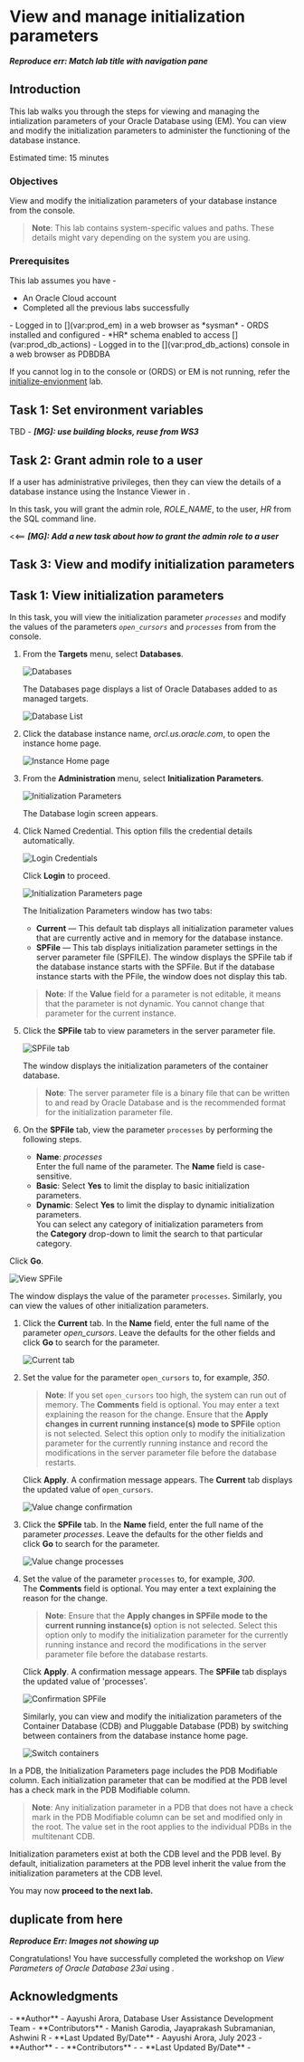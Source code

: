 ﻿<!-- Condition: EMCC -->

# View <if type="emcc">and manage</if> initialization parameters

***Reproduce err: Match lab title with navigation pane***

## Introduction

<!-- Condition: EMCC, ORDS -->

This lab walks you through the steps for viewing <if type="emcc">and managing</if> the intialization parameters of your Oracle Database using <if type="db-actions">[](var:prod_db_actions_full)</if> <if type="emcc">[](var:prod_emcc_full) (EM). You can view and modify the initialization parameters to administer the functioning of the database instance</if>.

Estimated time: 15 minutes

### Objectives

<!-- Condition: EMCC, ORDS -->

View <if type="emcc">and modify</if> the initialization parameters of your database instance from <if type="emcc">[](var:prod_em)</if> <if type="db-actions">the [](var:prod_db_actions) console</if>.

> **Note**: This lab contains system-specific values and paths. These details might vary depending on the system you are using.

### Prerequisites

This lab assumes you have -

 -   An Oracle Cloud account
 -   Completed all the previous labs successfully
<!-- Condition: EMCC -->
<if type="emcc">
 -   Logged in to [](var:prod_em) in a web browser as *sysman*
</if>
<!-- Condition: ORDS -->
<if type="db-actions">
 -   ORDS installed and configured
 -   *HR* schema enabled to access [](var:prod_db_actions)
 -   Logged in to the [](var:prod_db_actions) console in a web browser as PDBDBA
</if>

<!-- Condition: EMCC, ORDS -->

If you cannot log in to <if type="db-actions">the [](var:prod_db_actions) console or [](var:prod_ords) (ORDS)</if> <if type="emcc">[](var:prod_em) or EM</if> is not running, refer the [initialize-envionment](?lab=initialize-environment) lab.

<!-- Condition: EMCC -->

<if type="emcc">

## Task 1: Set environment variables

<!-- Building-Block: EMCC -->

TBD - ***[MG]: use building blocks, reuse from WS3***

## Task 2: Grant admin role to a user

If a user has administrative privileges, then they can view the details of a database instance using the Instance Viewer in [](var:prod_db_actions).

In this task, you will grant the admin role, *ROLE_NAME*, to the user, *HR* from the SQL command line. 

<<== ***[MG]: Add a new task about how to grant the admin role to a user***

## Task 3: View and modify initialization parameters
</if>

<!-- Condition: ORDS -->

<if type="db-actions">

## Task 1: View initialization parameters
</if>

<!-- Condition: EMCC, ORDS -->

In this task, you will view the initialization parameter *`processes`* <if type="emcc">and modify the values of the parameters *`open_cursors`* and *`processes`* from [](var:prod_em)</if><if type="db-actions">from the [](var:prod_db_actions) console</if>.

<!-- Building-Block: ORDS -->

<if type="db-actions">

[](include:ords-task-manage-init-params)

</if>

<!-- Condition: EMCC -->

<if type="emcc">

1.  From the **Targets** menu, select **Databases**.

    ![Databases](./../manage-initialization-parameters/images/emcc-target-db.png " ")

    The Databases page displays a list of Oracle Databases added to [](var:prod_em) as managed targets.

    ![Database List](./../manage-initialization-parameters/images/emcc-dbvalues.png " ")

1.  Click the database instance name, *orcl.us.oracle.com*, to open the instance home page.

    ![Instance Home page](./../manage-initialization-parameters/images/emcc-instance-hompage.png " ")

1.  From the **Administration** menu, select **Initialization Parameters**.

    ![Initialization Parameters](./../manage-initialization-parameters/images/initialize-parameters.png " ")

    The Database login screen appears.

1.  Click Named Credential. This option fills the credential details automatically.

    ![Login Credentials](./../manage-initialization-parameters/images/db-login.png " ")

    Click **Login** to proceed.

    ![Initialization Parameters page](./../manage-initialization-parameters/images/initializeparameters-login.png " ")

    The Initialization Parameters window has two tabs:

     - **Current** — This default tab displays all initialization parameter values that are currently active and in memory for the database instance.
     - **SPFile** — This tab displays initialization parameter settings in the server parameter file (SPFILE). The window displays the SPFile tab if the database instance starts with the SPFile. But if the database instance starts with the PFile, the window does not display this tab.

     > **Note**: If the **Value** field for a parameter is not editable, it means that the parameter is not dynamic. You cannot change that parameter for the current instance.

1.  Click the **SPFile** tab to view parameters in the server parameter file.

    ![SPFile tab](./../manage-initialization-parameters/images/spfile.png " ")

    The window displays the initialization parameters of the container database.

     > **Note**: The server parameter file is a binary file that can be written to and read by Oracle Database and is the recommended format for the initialization parameter file.

1. On the **SPFile** tab, view the parameter `processes` by performing the following steps.

     - **Name**: *processes*   
	 Enter the full name of the parameter. The **Name** field is case-sensitive.
     - **Basic**: Select **Yes** to limit the display to basic initialization parameters.
     - **Dynamic**: Select **Yes** to limit the display to dynamic initialization parameters.   
	 You can select any category of initialization parameters from the **Category** drop-down to limit the search to that particular category.

  Click **Go**.

  ![View SPFile](./../manage-initialization-parameters/images/view-processes-spfile.png " ")

  The window displays the value of the parameter `processes`. Similarly, you can view the values of other initialization parameters.

1.  Click the **Current** tab. In the **Name** field, enter the full name of the parameter *open_cursors*. Leave the defaults for the other fields and click **Go** to search for the parameter.

    ![Current tab](./../manage-initialization-parameters/images/currenttab.png " ")

1.  Set the value for the parameter `open_cursors` to, for example, *350*.

    > **Note**: If you set `open_cursors` too high, the system can run out of memory. The **Comments** field is optional. You may enter a text explaining the reason for the change. Ensure that the **Apply changes in current running instance(s) mode to SPFile** option is not selected. Select this option only to modify the initialization parameter for the currently running instance and record the modifications in the server parameter file before the database restarts.

    Click **Apply**. A confirmation message appears. The **Current** tab displays the updated value of `open_cursors`.

    ![Value change confirmation](./../manage-initialization-parameters/images/valuechange-confirmation.png " ")

1.  Click the **SPFile** tab. In the **Name** field, enter the full name of the parameter *processes*. Leave the defaults for the other fields and click **Go** to search for the parameter.

    ![Value change processes](./../manage-initialization-parameters/images/edit-processes-spfile.png " ")

1. Set the value of the parameter `processes` to, for example, *300*.   
   The **Comments** field is optional. You may enter a text explaining the reason for the change.

    > **Note**: Ensure that the **Apply changes in SPFile mode to the current running instance(s)** option is not selected. Select this option only to modify the initialization parameter for the currently running instance and record the modifications in the server parameter file before the database restarts.

    Click **Apply**. A confirmation message appears. The **SPFile** tab displays the updated value of 'processes'.

    ![Confirmation SPFile](./../manage-initialization-parameters/images/updated-spfile-message.png " ")

    Similarly, you can view and modify the initialization parameters of the Container Database (CDB) and Pluggable Database (PDB) by switching between containers from the database instance home page.

    ![Switch containers](./../manage-initialization-parameters/images/switch-containers.png " ")

In a PDB, the Initialization Parameters page includes the PDB Modifiable column. Each initialization parameter that can be modified at the PDB level has a check mark in the PDB Modifiable column.

> **Note**: Any initialization parameter in a PDB that does not have a check mark in the PDB Modifiable column can be set and modified only in the root. The value set in the root applies to the individual PDBs in the multitenant CDB.

Initialization parameters exist at both the CDB level and the PDB level. By default, initialization parameters at the PDB level inherit the value from the initialization parameters at the CDB level. 

You may now **proceed to the next lab.**
</if>

<!-- Condition: ORDS -->

<if type="emcc">

## **duplicate from here**

***Reproduce Err: Images not showing up***

[](include:em-task-manage-initialization-params)

</if>

<if type="db-actions">

Congratulations! You have successfully completed the workshop on *View Parameters of Oracle Database 23ai* using [](var:prod_db_actions_full).

</if>

## Acknowledgments

<!-- Condition: EMCC -->

<if type="emcc">
 -   **Author** - Aayushi Arora, Database User Assistance Development Team
 -   **Contributors** - Manish Garodia, Jayaprakash Subramanian, Ashwini R
 -   **Last Updated By/Date** - Aayushi Arora, July 2023
</if>

<!-- Condition: ORDS -->

<if type="db-actions">
 - **Author** -
 - **Contributors** -
 - **Last Updated By/Date** -
</if>

<!--

Legends -

    "prod_em": "Oracle Enterprise Manager",
    "prod_emcc_full": "Oracle Enterprise Manager Cloud Control",
    "prod_db_actions": "Database Actions",
    "prod_db_actions_full": "Oracle Database Actions",
    "prod_ords": "Oracle REST Data Services"


Building Blocks - 

	"em-intro-about": "./../../../dbae-23ai-ws4b-mg/intro-instance-memory/building-blocks-em/em-manage-instance-intro-about-this-workshop.txt",
	"em-intro-db-instance": "./../../../dbae-23ai-ws4b-mg/intro-instance-memory/building-blocks-em/em-manage-instance-intro-app1-db-instance.txt",
	"em-intro-shutdown-db": "./../../../dbae-23ai-ws4b-mg/intro-instance-memory/building-blocks-em/em-manage-instance-intro-app1-shutdown-db-instance.txt",
	"em-intro-start-db": "./../../../dbae-23ai-ws4b-mg/intro-instance-memory/building-blocks-em/em-manage-instance-intro-app1-start-db-instance.txt",
	"em-intro-auto-mem-mgmt": "./../../../dbae-23ai-ws4b-mg/intro-instance-memory/building-blocks-em/em-manage-instance-intro-app2-auto-mem-mgmt.txt",
	"em-intro-db-mem-mgmt": "./../../../dbae-23ai-ws4b-mg/intro-instance-memory/building-blocks-em/em-manage-instance-intro-app2-mem-mgmt-db-instance.txt",
	"em-task-manage-init-params": "./../../../dbae-23ai-ws4b-mg/intro-instance-memory/building-blocks-em/em-manage-instance-task-manage-initialization-params.txt",
	"ords-intro-about-db-actions": "./../../intro-instance-memory/building-blocks-ords/ords-manage-instance-intro-app2-about-db-actions.txt",
	"ords-task-manage-init-params": "./../../intro-instance-memory/building-blocks-ords/ords-manage-instance-task-manage-initialization-params.txt"


Conditions - 

	"db-actions":"Database Actions",
	"emcc":"Oracle Enterprise Manager"

-->

